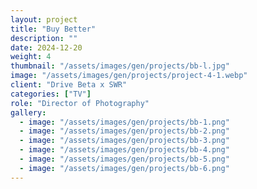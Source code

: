 ```yaml
---
layout: project
title: "Buy Better"
description: ""
date: 2024-12-20
weight: 4
thumbnail: "/assets/images/gen/projects/bb-l.jpg"
image: "/assets/images/gen/projects/project-4-1.webp"
client: "Drive Beta x SWR"
categories: ["TV"]
role: "Director of Photography"
gallery:
  - image: "/assets/images/gen/projects/bb-1.png"
  - image: "/assets/images/gen/projects/bb-2.png"
  - image: "/assets/images/gen/projects/bb-3.png"
  - image: "/assets/images/gen/projects/bb-4.png"
  - image: "/assets/images/gen/projects/bb-5.png"
  - image: "/assets/images/gen/projects/bb-6.png"
---
```


